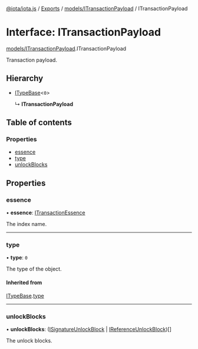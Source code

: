 [@iota/iota.js](../README.md) / [Exports](../modules.md) / [models/ITransactionPayload](../modules/models_itransactionpayload.md) / ITransactionPayload

# Interface: ITransactionPayload

[models/ITransactionPayload](../modules/models_itransactionpayload.md).ITransactionPayload

Transaction payload.

## Hierarchy

- [ITypeBase](models_itypebase.itypebase.md)<``0``\>

  ↳ **ITransactionPayload**

## Table of contents

### Properties

- [essence](models_itransactionpayload.itransactionpayload.md#essence)
- [type](models_itransactionpayload.itransactionpayload.md#type)
- [unlockBlocks](models_itransactionpayload.itransactionpayload.md#unlockblocks)

## Properties

### essence

• **essence**: [ITransactionEssence](models_itransactionessence.itransactionessence.md)

The index name.

___

### type

• **type**: ``0``

The type of the object.

#### Inherited from

[ITypeBase](models_itypebase.itypebase.md).[type](models_itypebase.itypebase.md#type)

___

### unlockBlocks

• **unlockBlocks**: ([ISignatureUnlockBlock](models_isignatureunlockblock.isignatureunlockblock.md) \| [IReferenceUnlockBlock](models_ireferenceunlockblock.ireferenceunlockblock.md))[]

The unlock blocks.

